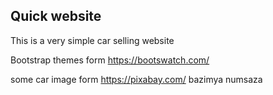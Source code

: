 ## Quick website

This is a very simple car selling website 

Bootstrap themes form https://bootswatch.com/

some car image form https://pixabay.com/
bazimya numsaza
